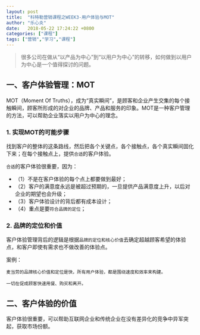 ```yaml
---
layout: post
title:  "科特勒营销课程之WEEK3-用户体验与MOT"
author: "乐心炎"
date:   2018-05-22 17:24:22 +0800
categories: ["课程"]
tags: ["营销","学习","课程"]
---
```



> 很多公司在做从“以产品为中心”到“以用户为中心”的转移，如何做到以用户为中心是一个值得探讨的问题。

## 一、客户体验管理：MOT

MOT（Moment Of Truths），成为“真实瞬间”，是顾客和企业产生交集的每个接触瞬间，顾客所形成的对企业的品牌、产品和服务的印象。MOT是一种客户管理的方法，可以帮助企业落实以用户为中心的理念。

### 1. 实现MOT的可能步骤

找到客户的整体的这条路线，然后把各个关键点，各个接触点，各个真实瞬间固化下来；在每个接触点上，提供``合适``的客户体验。

``合适``的客户体验很重要，因为：
* （1）不是在客户体验的每个点上都要做到最好；
* （2）客户的满意度永远是被超过预期的，一旦提供产品满意度上升，以后对企业的期望也会升级；
* （3）客户体验设计的背后都有成本设计；
* （4）重点是要``符合品牌的定位``；

### 2. 品牌的定位和价值

客户体验管理背后的逻辑是根据``品牌的定位和核心价值``去确定超越顾客希望的体验点，和客户即使有需求也不做改善的体验点。

案例：
```
麦当劳的品牌核心价值和定位是快，所有用户体验，都是围绕速度和效率来构建。

一切在促成顾客快速用餐、购买和离开。
```

## 二、客户体验的价值

客户体验很重要，可以帮助互联网企业和传统企业在没有差异化的竞争中异军突起，获取市场份额。
